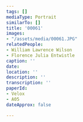 ```yaml
---
tags: []
mediaType: Portrait
similarTo: []
title: '00061'
images:
- "/assets/media/00061.JPG"
relatedPeople:
- William Lawrence Wilson
- Florence Julia Entwistle
caption: ''
date: 
location: ''
description: ''
transcription: ''
paperId:
- Velox
- A05
dateApprox: false

---
```

